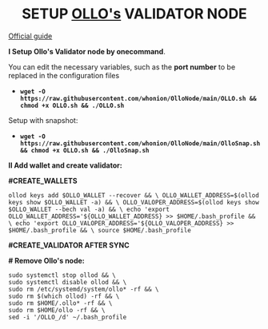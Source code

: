 <h1 dir="auto" style="text-align: center;">SETUP <a href="https://testnet.ollo.zone/">OLLO's</a> VALIDATOR NODE</h1>
<p dir="auto"><a title="Ollo" href="https://docs.ollo.zone/validators/create">Official guide</a></p>
<p dir="auto"><strong>I Setup Ollo's Validator node by onecommand</strong>.</p>
<p dir="auto">You can edit the necessary variables, such as the <strong>port number</strong> to be replaced in the configuration files</p>
<ul>
<li><code><strong>wget -O https://raw.githubusercontent.com/whonion/OlloNode/main/OLLO.sh &amp;&amp; chmod +x OLLO.sh &amp;&amp; ./OLLO.sh</strong></code></li>
</ul>
<p style="text-align: left;">Setup with snapshot:</p>
<ul>
<li dir="auto"><code><strong>wget -O https://raw.githubusercontent.com/whonion/OlloNode/main/OlloSnap.sh &amp;&amp; chmod +x OLLO.sh &amp;&amp; ./OlloSnap.sh</strong></code></li>
</ul>
<p style="text-align: left;"><strong>II Add wallet and create validator:</strong></p>
<p><strong>#CREATE_WALLETS</strong></p>
<p><code>ollod keys add $OLLO_WALLET --recover &amp;&amp; \ OLLO_WALLET_ADDRESS=$(ollod keys show $OLLO_WALLET -a) &amp;&amp; \ OLLO_VALOPER_ADDRESS=$(ollod keys show $OLLO_WALLET --bech val -a) &amp;&amp; \ echo 'export OLLO_WALLET_ADDRESS='${OLLO_WALLET_ADDRESS} &gt;&gt; $HOME/.bash_profile &amp;&amp; \ echo 'export OLLO_VALOPER_ADDRESS='${OLLO_VALOPER_ADDRESS} &gt;&gt; $HOME/.bash_profile &amp;&amp; \ source $HOME/.bash_profile</code></p>
<p><strong>#CREATE_VALIDATOR AFTER SYNC</strong></p>
<p><strong># Remove Ollo's node:</strong></p>
<p><code>sudo systemctl stop ollod &amp;&amp; \</code><br /><code>sudo systemctl disable ollod &amp;&amp; \</code><br /><code>sudo rm /etc/systemd/system/ollo* -rf &amp;&amp; \</code><br /><code>sudo rm $(which ollod) -rf &amp;&amp; \</code><br /><code>sudo rm $HOME/.ollo* -rf &amp;&amp; \</code><br /><code>sudo rm $HOME/ollo -rf &amp;&amp; \</code><br /><code>sed -i '/OLLO_/d' ~/.bash_profile</code></p>
